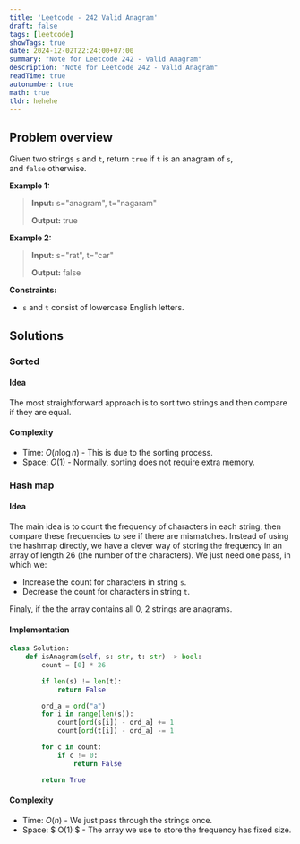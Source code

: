 ```yaml
---
title: 'Leetcode - 242 Valid Anagram'
draft: false
tags: [leetcode]
showTags: true
date: 2024-12-02T22:24:00+07:00
summary: "Note for Leetcode 242 - Valid Anagram"
description: "Note for Leetcode 242 - Valid Anagram"
readTime: true
autonumber: true
math: true
tldr: hehehe
---
```


## Problem overview
Given two strings `s` and `t`, return `true` if `t` is an anagram of `s`, and `false` otherwise.

**Example 1:**

> **Input:** s="anagram", t="nagaram"
>
> **Output:** true

**Example 2:**

> **Input:** s="rat", t="car"
>
> **Output:** false

**Constraints:**

- `s` and `t` consist of lowercase English letters.

## Solutions
### Sorted
#### Idea
The most straightforward approach is to sort two strings and then compare if they are equal.
#### Complexity
- Time: $O(n\log{}n)$ - This is due to the sorting process.
- Space: $O(1)$ - Normally, sorting does not require extra memory.



### Hash map
#### Idea
The main idea is to count the frequency of characters in each string, then compare these frequencies to see if there are mismatches.
Instead of using the hashmap directly, we have a clever way of storing the frequency in an array of length 26 (the number of the characters).
We just need one pass, in which we:
- Increase the count for characters in string `s`.
- Decrease the count for characters in string `t`.

Finaly, if the the array contains all 0, 2 strings are anagrams.

#### Implementation
```python
class Solution:
    def isAnagram(self, s: str, t: str) -> bool:
        count = [0] * 26

        if len(s) != len(t):
            return False

        ord_a = ord("a")
        for i in range(len(s)):
            count[ord(s[i]) - ord_a] += 1
            count[ord(t[i]) - ord_a] -= 1

        for c in count:
            if c != 0:
                return False

        return True
```

#### Complexity
- Time: $O(n)$ - We just pass through the strings once.
- Space: $ O(1) $ - The array we use to store the frequency has fixed size.
